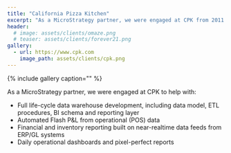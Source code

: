 ```yaml
---
title: "California Pizza Kitchen"
excerpt: "As a MicroStrategy partner, we were engaged at CPK from 2011 to 2013 on various data warehouse and BI projects."
header:
  # image: assets/clients/omaze.png
  # teaser: assets/clients/forever21.png
gallery:
  - url: https://www.cpk.com
    image_path: assets/clients/cpk.png
---
```


{% include gallery caption="" %}

As a MicroStrategy partner, we were engaged at CPK to help with: 
- Full life-cycle data warehouse development, including data model, ETL procedures, BI schema and reporting layer
- Automated Flash P&L from operational (POS) data
- Financial and inventory reporting built on near-realtime data feeds from ERP/GL systems
- Daily operational dashboards and pixel-perfect reports
